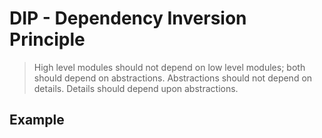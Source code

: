# DIP - Dependency Inversion Principle

> High level modules should not depend on low level modules; both should depend on abstractions. Abstractions should not depend on details. Details should depend upon abstractions.

## Example

